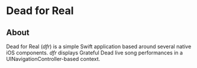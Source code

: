 # Dead for Real

## About

Dead for Real (_dfr_) is a simple Swift application based around several native iOS components. _dfr_ displays Grateful Dead live song performances in a UINavigationController-based context.






